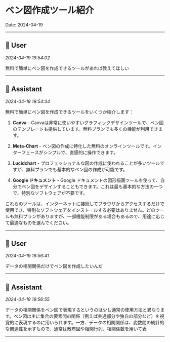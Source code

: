 # ベン図作成ツール紹介

Date: 2024-04-19

---

## 👤 User
*2024-04-19 19:54:02*

無料で簡単にベン図を作成できるツールがあれば教えてほしい

---

## 🤖 Assistant
*2024-04-19 19:54:34*

無料で簡単にベン図を作成できるツールをいくつか紹介します：

1. **Canva** - Canvaは非常に使いやすいグラフィックデザインツールで、ベン図のテンプレートも提供しています。無料プランでも多くの機能が利用できます。

2. **Meta-Chart** - ベン図の作成に特化した無料のオンラインツールです。インターフェースがシンプルで、直感的に操作できます。

3. **Lucidchart** - プロフェッショナルな図の作成に使われることが多いツールですが、無料プランでも基本的なベン図の作成が可能です。

4. **Google ドキュメント** - Google ドキュメントの図形描画ツールを使って、自分でベン図をデザインすることもできます。これは最も基本的な方法の一つで、特別なソフトウェアが不要です。

これらのツールは、インターネットに接続してブラウザからアクセスするだけで使用でき、特別なソフトウェアをインストールする必要はありません。どのツールも無料プランがありますが、一部機能制限がある場合もあるので、用途に応じて最適なものを選んでください。

---

## 👤 User
*2024-04-19 19:56:41*

データの相関関係だけでベン図を作成したいんだ

---

## 🤖 Assistant
*2024-04-19 19:56:55*

データの相関関係をベン図で表現するというのは少し通常の使用方法と異なります。ベン図は主に集合の要素間の関係（例えば共通部分や独自の部分など）を視覚的に表現するのに用いられます。一方、データの相関関係は、変数間の統計的な関連性を示すもので、通常は散布図や相関行列、相関係数を用いて表

---
